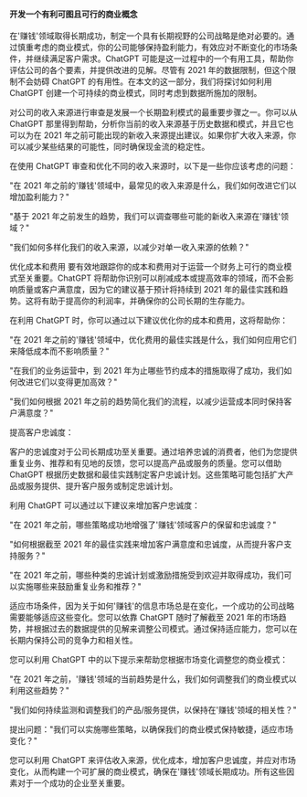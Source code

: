 #### 开发一个有利可图且可行的商业概念

在'赚钱'领域取得长期成功，制定一个具有长期视野的公司战略是绝对必要的。通过慎重考虑的商业模式，你的公司能够保持盈利能力，有效应对不断变化的市场条件，并继续满足客户需求。ChatGPT 可能是这一过程中的一个有用工具，帮助你评估公司的各个要素，并提供改进的见解。尽管有 2021 年的数据限制，但这个限制不会妨碍 ChatGPT 的有用性。在本文的这一部分，我们将探讨如何利用 ChatGPT 创建一个可持续的商业模式，同时考虑到数据所施加的限制。

对公司的收入来源进行审查是发展一个长期盈利模式的最重要步骤之一。你可以从 ChatGPT 那里得到帮助，分析你当前的收入来源基于历史数据和模式，并且它也可以为在 2021 年之前可能出现的新收入来源提出建议。如果你扩大收入来源，你可以减少某些结果的可能性，同时确保现金流的稳定性。

在使用 ChatGPT 审查和优化不同的收入来源时，以下是一些你应该考虑的问题：

"在 2021 年之前的'赚钱'领域中，最常见的收入来源是什么，我们如何改进它们以增加盈利能力？"

"基于 2021 年之前发生的趋势，我们可以调查哪些可能的新收入来源在'赚钱'领域？"

"我们如何多样化我们的收入来源，以减少对单一收入来源的依赖？"

优化成本和费用 要有效地跟踪你的成本和费用对于运营一个财务上可行的商业模式至关重要。ChatGPT 将帮助你识别可以削减成本或提高效率的领域，而不会影响质量或客户满意度，因为它的建议基于预计将持续到 2021 年的最佳实践和趋势。这将有助于提高你的利润率，并确保你的公司长期的生存能力。

在利用 ChatGPT 时，你可以通过以下建议优化你的成本和费用，这将帮助你：

"在 2021 年之前的'赚钱'领域中，优化费用的最佳实践是什么，我们如何应用它们来降低成本而不影响质量？"

"在我们的业务运营中，到 2021 年为止哪些节约成本的措施取得了成功，我们如何改进它们以变得更加高效？"

"我们如何根据 2021 年之前的趋势简化我们的流程，以减少运营成本同时保持客户满意度？"

提高客户忠诚度：

客户的忠诚度对于公司长期成功至关重要。通过培养忠诚的消费者，他们为您提供重复业务、推荐和有见地的反馈，您可以提高产品或服务的质量。您可以借助 ChatGPT 根据历史数据和最佳实践制定客户忠诚计划。这些策略可能包括扩大产品或服务提供、提升客户服务或制定忠诚计划。

利用 ChatGPT 可以通过以下建议来增加客户忠诚度：

"在 2021 年之前，哪些策略成功地增强了'赚钱'领域客户的保留和忠诚度？"

"如何根据截至 2021 年的最佳实践来增加客户满意度和忠诚度，从而提升客户支持服务？"

"在 2021 年之前，哪些种类的忠诚计划或激励措施受到欢迎并取得成功，我们可以实施哪些来鼓励重复业务和推荐？"

适应市场条件，因为关于如何'赚钱'的信息市场总是在变化，一个成功的公司战略需要能够适应这些变化。您可以依靠 ChatGPT 随时了解截至 2021 年的市场趋势，并根据过去的数据提供的见解来调整公司模式。通过保持适应能力，您可以在长期内保持公司的竞争力和相关性。

您可以利用 ChatGPT 中的以下提示来帮助您根据市场变化调整您的商业模式：

"在 2021 年之前，'赚钱'领域的当前趋势是什么，我们如何调整我们的商业模式以利用这些趋势？"

"我们如何持续监测和调整我们的产品/服务提供，以保持在'赚钱'领域的相关性？"

提出问题："我们可以实施哪些策略，以确保我们的商业模式保持敏捷，适应市场变化？"

您可以利用 ChatGPT 来评估收入来源，优化成本，增加客户忠诚度，并应对市场变化，从而构建一个可扩展的商业模式，确保在'赚钱'领域长期成功。所有这些因素对于一个成功的企业至关重要。
